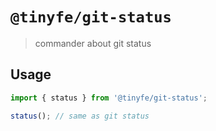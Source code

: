 # `@tinyfe/git-status`

> commander about git status

## Usage

```js
import { status } from '@tinyfe/git-status';

status(); // same as git status
```

